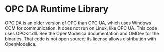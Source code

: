 OPC DA Runtime Library
======================

OPC DA is an older version of OPC than OPC UA, which uses Windows COM
for communication. It does not run on Linux, like OPC UA. This code
uses OPCKit.dll. See the OpenModelica documentation and OMDev for the
binaries. That code is not open source; its license allows distribution
with OpenModelica.
